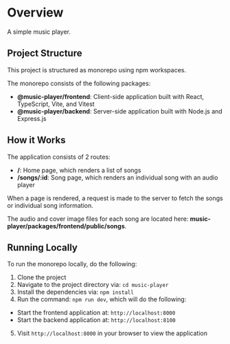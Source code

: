 # Overview

A simple music player.

## Project Structure

This project is structured as monorepo using npm workspaces.

The monorepo consists of the following packages:
- **@music-player/frontend**: Client-side application built with React, TypeScript, Vite, and Vitest
- **@music-player/backend**: Server-side application built with Node.js and Express.js

## How it Works

The application consists of 2 routes:
- **/**: Home page, which renders a list of songs
- **/songs/:id**: Song page, which renders an individual song with an audio player

When a page is rendered, a request is made to the server to fetch the songs or individual song information.

The audio and cover image files for each song are located here: **music-player/packages/frontend/public/songs**.

## Running Locally

To run the monorepo locally, do the following:
1. Clone the project
2. Navigate to the project directory via: `cd music-player`
3. Install the dependencies via: `npm install`
4. Run the command: `npm run dev`, which will do the following:
  - Start the frontend application at: `http://localhost:8000`
  - Start the backend application at: `http://localhost:8100`
5. Visit `http://localhost:8000` in your browser to view the application
